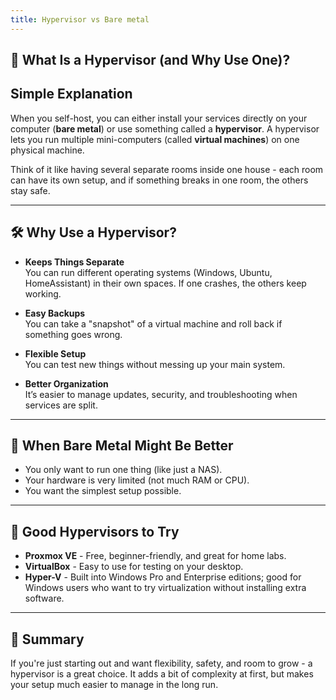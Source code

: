 ```yaml
---
title: Hypervisor vs Bare metal
---
```


## 🧠 What Is a Hypervisor (and Why Use One)?

## Simple Explanation
When you self-host, you can either install your services directly on your computer (**bare metal**) or use something called a **hypervisor**. A hypervisor lets you run multiple mini-computers (called **virtual machines**) on one physical machine.

Think of it like having several separate rooms inside one house - each room can have its own setup, and if something breaks in one room, the others stay safe.

---

## 🛠️ Why Use a Hypervisor?

- **Keeps Things Separate**  
  You can run different operating systems (Windows, Ubuntu, HomeAssistant) in their own spaces. If one crashes, the others keep working.

- **Easy Backups**  
  You can take a "snapshot" of a virtual machine and roll back if something goes wrong.

- **Flexible Setup**  
  You can test new things without messing up your main system.

- **Better Organization**  
  It’s easier to manage updates, security, and troubleshooting when services are split.

---

## 🧪 When Bare Metal Might Be Better

- You only want to run one thing (like just a NAS).
- Your hardware is very limited (not much RAM or CPU).
- You want the simplest setup possible.

---

## 🧰 Good Hypervisors to Try

- **Proxmox VE** - Free, beginner-friendly, and great for home labs.
- **VirtualBox** - Easy to use for testing on your desktop.
- **Hyper-V** - Built into Windows Pro and Enterprise editions; good for Windows users who want to try virtualization without installing extra software.

---

## 🧭 Summary

If you're just starting out and want flexibility, safety, and room to grow - a hypervisor is a great choice. It adds a bit of complexity at first, but makes your setup much easier to manage in the long run.